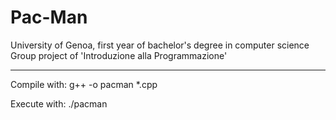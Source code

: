 # Pac-Man
University of Genoa, first year of bachelor's degree in computer science
Group project of 'Introduzione alla Programmazione'

---

Compile with: g++ -o pacman \*.cpp

Execute with: ./pacman
